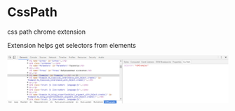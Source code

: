 # CssPath
css path chrome extension

Extension helps get selectors from elements

![css path extension](example.png)
